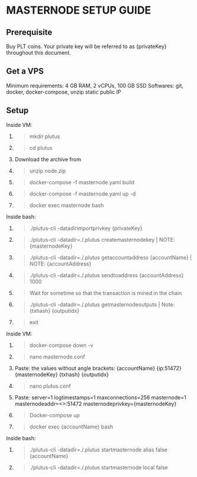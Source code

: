 MASTERNODE SETUP GUIDE
========================

Prerequisite
---------------------
Buy PLT coins.
Your private key will be referred to as {privateKey} throughout this document. 

Get a VPS
---------------------
Minimum requirements: 4 GB RAM, 2 vCPUs, 100 GB SSD
Softwares: git, docker, docker-compose, unzip
static public IP

Setup
----------------------

Inside VM:
1. > mkdir plutus
2. > cd plutus
3.   Download the archive from 
4. > unzip node.zip
5. > docker-compose -f masternode.yaml build
6. > docker-compose -f masternode.yaml up -d
7. > docker exec masternode bash

Inside bash:
1. > ./plutus-cli -datadirimportprivkey {privateKey}
2. > ./plutus-cli -datadir=./.plutus createmasternodekey | NOTE: {masternodeKey}
3. > ./plutus-cli -datadir=./.plutus getaccountaddress {accountName} | NOTE: {accountAddress}
4. > ./plutus-cli -datadir=./.plutus sendtoaddress {accountAddress} 1000
5. > Wait for sometime so that the transaction is mined in the chain
6. > ./plutus-cli -datadir=./.plutus getmasternodeoutputs | Note: {txhash} {outputidx}
7. > exit

Inside VM:
1. > docker-compose down -v
2. > nano masternode.conf
3. Paste: the values without angle brackets: {accountName} {ip:51472} {masternodeKey} {txhash} {outputidx} 
4. > nano plutus.conf
5. Paste:
 server=1
 logtimestamps=1
 maxconnections=256
 masternode=1
 masternodeaddr=<>:51472
 masternodeprivkey={masternodeKey}
6. > Docker-compose up
7. > docker exec {accountName} bash

Inside bash:
1. > ./plutus-cli -datadir=./.plutus startmasternode alias false {accountName}
2. > ./plutus-cli -datadir=./.plutus startmasternode local false
